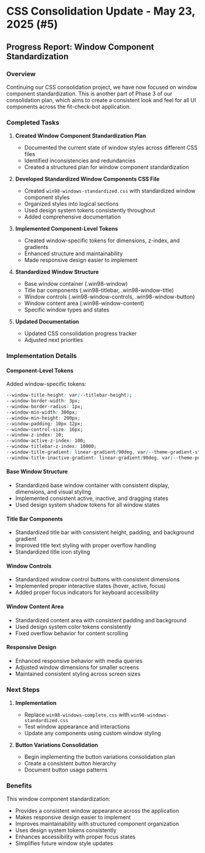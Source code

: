 # CSS Consolidation Update - May 23, 2025 (#5)

## Progress Report: Window Component Standardization

### Overview

Continuing our CSS consolidation project, we have now focused on window component standardization. This is another part of Phase 3 of our consolidation plan, which aims to create a consistent look and feel for all UI components across the fit-check-bot application.

### Completed Tasks

1. **Created Window Component Standardization Plan**
   - Documented the current state of window styles across different CSS files
   - Identified inconsistencies and redundancies
   - Created a structured plan for window component standardization

2. **Developed Standardized Window Components CSS File**
   - Created `win98-windows-standardized.css` with standardized window component styles
   - Organized styles into logical sections
   - Used design system tokens consistently throughout
   - Added comprehensive documentation

3. **Implemented Component-Level Tokens**
   - Created window-specific tokens for dimensions, z-index, and gradients
   - Enhanced structure and maintainability
   - Made responsive design easier to implement

4. **Standardized Window Structure**
   - Base window container (.win98-window)
   - Title bar components (.win98-titlebar, .win98-window-title)
   - Window controls (.win98-window-controls, .win98-window-button)
   - Window content area (.win98-window-content)
   - Specific window types and states

5. **Updated Documentation**
   - Updated CSS consolidation progress tracker
   - Adjusted next priorities

### Implementation Details

#### Component-Level Tokens

Added window-specific tokens:
```css
--window-title-height: var(--titlebar-height);
--window-border-width: 3px;
--window-border-radius: 1px;
--window-min-width: 300px;
--window-min-height: 200px;
--window-padding: 10px 12px;
--window-control-size: 16px;
--window-z-index: 10;
--window-active-z-index: 100;
--window-titlebar-z-index: 10000;
--window-title-gradient: linear-gradient(90deg, var(--theme-gradient-start), var(--theme-gradient-end));
--window-title-inactive-gradient: linear-gradient(90deg, var(--theme-purple-lighter), var(--theme-pink-light));
```

#### Base Window Structure

- Standardized base window container with consistent display, dimensions, and visual styling
- Implemented consistent active, inactive, and dragging states
- Used design system shadow tokens for all window states

#### Title Bar Components

- Standardized title bar with consistent height, padding, and background gradient
- Improved title text styling with proper overflow handling
- Standardized title icon styling

#### Window Controls

- Standardized window control buttons with consistent dimensions
- Implemented proper interactive states (hover, active, focus)
- Added proper focus indicators for keyboard accessibility

#### Window Content Area

- Standardized content area with consistent padding and background
- Used design system color tokens consistently
- Fixed overflow behavior for content scrolling

#### Responsive Design

- Enhanced responsive behavior with media queries
- Adjusted window dimensions for smaller screens
- Maintained consistent styling across screen sizes

### Next Steps

1. **Implementation**
   - Replace `win98-windows-complete.css` with `win98-windows-standardized.css`
   - Test window appearance and interactions
   - Update any components using custom window styling

2. **Button Variations Consolidation**
   - Begin implementing the button variations consolidation plan
   - Create a consistent button hierarchy
   - Document button usage patterns

### Benefits

This window component standardization:
- Provides a consistent window appearance across the application
- Makes responsive design easier to implement
- Improves maintainability with structured component organization
- Uses design system tokens consistently
- Enhances accessibility with proper focus states
- Simplifies future window style updates
